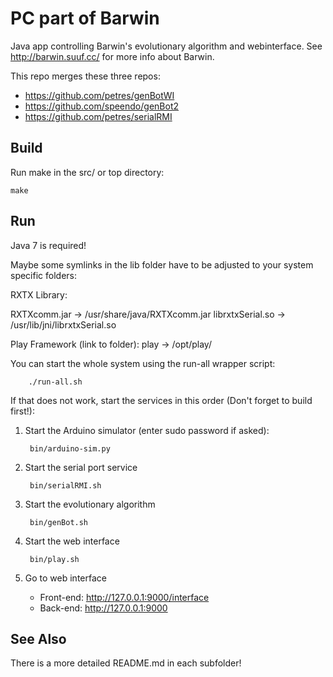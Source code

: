 PC part of Barwin
=================
Java app controlling Barwin's evolutionary algorithm and webinterface.
See http://barwin.suuf.cc/ for more info about Barwin.

This repo merges these three repos:
* https://github.com/petres/genBotWI
* https://github.com/speendo/genBot2
* https://github.com/petres/serialRMI

Build
-----
Run make in the src/ or top directory:

	make

Run
---

Java 7 is required! 

Maybe some symlinks in the lib folder have to be adjusted to your system specific folders:

RXTX Library:

RXTXcomm.jar -> /usr/share/java/RXTXcomm.jar
librxtxSerial.so -> /usr/lib/jni/librxtxSerial.so

Play Framework (link to folder):
play -> /opt/play/
 

You can start the whole system using the run-all wrapper script:

		./run-all.sh

If that does not work, start the services in this order
(Don't forget to build first!):

1. Start the Arduino simulator (enter sudo password if asked):

		bin/arduino-sim.py

2. Start the serial port service

		bin/serialRMI.sh

3. Start the evolutionary algorithm

		bin/genBot.sh

4. Start the web interface

		bin/play.sh

5. Go to web interface

	* Front-end: http://127.0.0.1:9000/interface
	* Back-end: http://127.0.0.1:9000


See Also
--------
There is a more detailed README.md in each subfolder!
